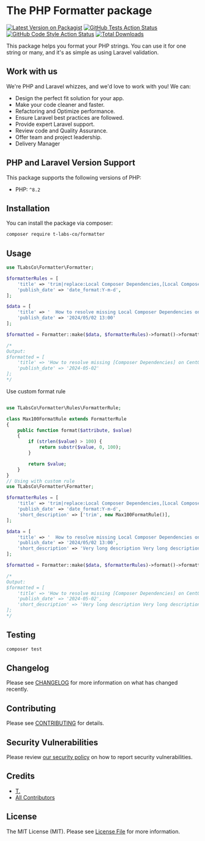 # The PHP Formatter package

[![Latest Version on Packagist](https://img.shields.io/packagist/v/ty-huynh/formatter.svg?style=flat-square)](https://packagist.org/packages/ty-huynh/formatter)
[![GitHub Tests Action Status](https://img.shields.io/github/actions/workflow/status/ty-huynh/formatter/run-tests.yml?branch=main&label=tests&style=flat-square)](https://github.com/ty-huynh/formatter/actions?query=workflow%3Arun-tests+branch%3Amain)
[![GitHub Code Style Action Status](https://img.shields.io/github/actions/workflow/status/ty-huynh/formatter/fix-php-code-style-issues.yml?branch=main&label=code%20style&style=flat-square)](https://github.com/ty-huynh/formatter/actions?query=workflow%3A"Fix+PHP+code+style+issues"+branch%3Amain)
[![Total Downloads](https://img.shields.io/packagist/dt/ty-huynh/formatter.svg?style=flat-square)](https://packagist.org/packages/ty-huynh/formatter)

This package helps you format your PHP strings. You can use it for one string or many, and it's as simple as using Laravel validation.

## Work with us

We're PHP and Laravel whizzes, and we'd love to work with you! We can:

- Design the perfect fit solution for your app.
- Make your code cleaner and faster.
- Refactoring and Optimize performance.
- Ensure Laravel best practices are followed.
- Provide expert Laravel support.
- Review code and Quality Assurance.
- Offer team and project leadership.
- Delivery Manager

## PHP and Laravel Version Support

This package supports the following versions of PHP:

- PHP: `^8.2`

## Installation

You can install the package via composer:

```bash
composer require t-labs-co/formatter
```

## Usage

```php
use TLabsCo\Formatter\Formatter;

$formatterRules = [
    'title' => 'trim|replace:Local Composer Dependencies,[Local Composer Dependencies]|replace:[Local Composer Dependencies],[Composer Dependencies]|limit:150',
    'publish_date' => 'date_format:Y-m-d',
];

$data = [
    'title' => '  How to resolve missing Local Composer Dependencies on CentOS 8?  ',
    'publish_date' => '2024/05/02 13:00'
];

$formatted = Formatter::make($data, $formatterRules)->format()->formatted();

/*
Output:
$formatted = [
    'title' => 'How to resolve missing [Composer Dependencies] on CentOS 8?',
    'publish_date' => '2024-05-02'
];
*/
```

Use custom format rule

```php

use TLabsCo\Formatter\Rules\FormatterRule;

class Max100FormatRule extends FormatterRule
{
    public function format($attribute, $value)
    {
        if (strlen($value) > 100) {
            return substr($value, 0, 100);
        }

        return $value;
    }
}
// Using with custom rule
use TLabsCo\Formatter\Formatter;

$formatterRules = [
    'title' => 'trim|replace:Local Composer Dependencies,[Local Composer Dependencies]|replace:[Local Composer Dependencies],[Composer Dependencies]|limit:150',
    'publish_date' => 'date_format:Y-m-d',
    'short_description' => ['trim', new Max100FormatRule()],
];

$data = [
    'title' => '  How to resolve missing Local Composer Dependencies on CentOS 8?  ',
    'publish_date' => '2024/05/02 13:00',
    'short_description' => 'Very long description Very long description Very long description Very long description Very long description Very long description Very long description Very long description Very long description Very long description Very long description Very long description Very long description Very long description '
];

$formatted = Formatter::make($data, $formatterRules)->format()->formatted();

/*
Output:
$formatted = [
    'title' => 'How to resolve missing [Composer Dependencies] on CentOS 8?',
    'publish_date' => '2024-05-02',
    'short_description' => 'Very long description Very long description Very long description Very long description Very long de'
];
*/

```

## Testing

```bash
composer test
```

## Changelog

Please see [CHANGELOG](CHANGELOG.md) for more information on what has changed recently.

## Contributing

Please see [CONTRIBUTING](CONTRIBUTING.md) for details.

## Security Vulnerabilities

Please review [our security policy](../../security/policy) on how to report security vulnerabilities.

## Credits

- [T.](https://github.com/ty-huynh)
- [All Contributors](../../contributors)

## License

The MIT License (MIT). Please see [License File](LICENSE.md) for more information.
